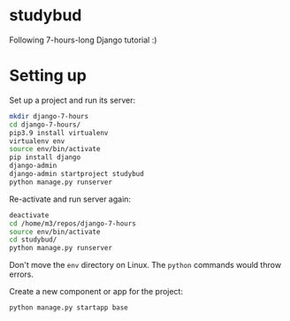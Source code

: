 # studybud
Following 7-hours-long Django tutorial :)

# Setting up

Set up a project and run its server:

```bash
mkdir django-7-hours
cd django-7-hours/
pip3.9 install virtualenv
virtualenv env
source env/bin/activate
pip install django
django-admin
django-admin startproject studybud
python manage.py runserver
```
Re-activate and run server again:

```bash
deactivate
cd /home/m3/repos/django-7-hours
source env/bin/activate
cd studybud/
python manage.py runserver
```
Don't move the `env` directory on Linux. The `python` commands would throw errors.

Create a new component or app for the project:

```bash
python manage.py startapp base
```
